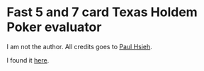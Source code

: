 Fast 5 and 7 card Texas Holdem Poker evaluator
==============================================

I am not the author. All credits goes to [Paul Hsieh](https://www.blogger.com/profile/06771897614792227590).

I found it [here](http://www.paulsenzee.com/2007/01/7.html).